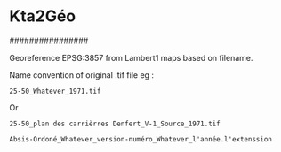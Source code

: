# Kta2Géo

\################

Georeference EPSG:3857 from Lambert1 maps based on filename.

Name convention of original .tif file eg :

```
25-50_Whatever_1971.tif
```
Or

```
25-50_plan des carrièrres Denfert_V-1_Source_1971.tif
```

```
Absis-Ordoné_Whatever_version-numéro_Whatever_l'année.l'extenssion
```
